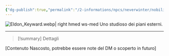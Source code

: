 ```yaml
---
{"dg-publish":true,"permalink":"/2-informations/npcs/neverwinter/nobili-rapiti/eldon-vegliachiavi/","noteIcon":""}
---
```


![Eldon_Keyward.webp| right hmed ws-med](/img/user/Assets/Eldon_Keyward.webp)
Uno studioso dei piani esterni.

---

> [!summary] Dettagli
> 


[Contenuto Nascosto, potrebbe essere note del DM o scoperto in futuro]